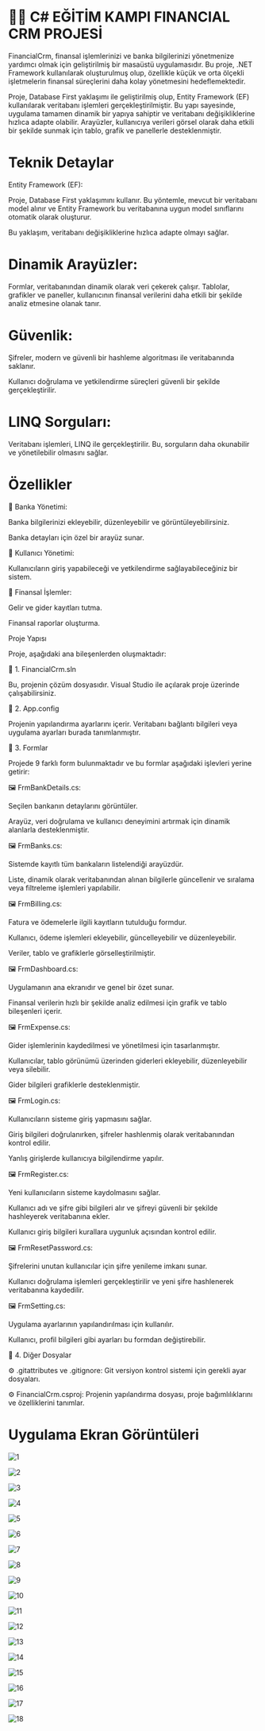 # 👨‍💻 C# EĞİTİM KAMPI FINANCIAL CRM PROJESİ

FinancialCrm, finansal işlemlerinizi ve banka bilgilerinizi yönetmenize yardımcı olmak için geliştirilmiş bir masaüstü uygulamasıdır. Bu proje, .NET Framework kullanılarak oluşturulmuş olup, özellikle küçük ve orta ölçekli işletmelerin finansal süreçlerini daha kolay yönetmesini hedeflemektedir.

Proje, Database First yaklaşımı ile geliştirilmiş olup, Entity Framework (EF) kullanılarak veritabanı işlemleri gerçekleştirilmiştir. Bu yapı sayesinde, uygulama tamamen dinamik bir yapıya sahiptir ve veritabanı değişikliklerine hızlıca adapte olabilir. Arayüzler, kullanıcıya verileri görsel olarak daha etkili bir şekilde sunmak için tablo, grafik ve panellerle desteklenmiştir.

# Teknik Detaylar

Entity Framework (EF):

Proje, Database First yaklaşımını kullanır. Bu yöntemle, mevcut bir veritabanı model alınır ve Entity Framework bu veritabanına uygun model sınıflarını otomatik olarak oluşturur.

Bu yaklaşım, veritabanı değişikliklerine hızlıca adapte olmayı sağlar.

# Dinamik Arayüzler:

Formlar, veritabanından dinamik olarak veri çekerek çalışır. Tablolar, grafikler ve paneller, kullanıcının finansal verilerini daha etkili bir şekilde analiz etmesine olanak tanır.

# Güvenlik:

Şifreler, modern ve güvenli bir hashleme algoritması ile veritabanında saklanır.

Kullanıcı doğrulama ve yetkilendirme süreçleri güvenli bir şekilde gerçekleştirilir.

# LINQ Sorguları:

Veritabanı işlemleri, LINQ ile gerçekleştirilir. Bu, sorguların daha okunabilir ve yönetilebilir olmasını sağlar.

# Özellikler

📌 Banka Yönetimi:

Banka bilgilerinizi ekleyebilir, düzenleyebilir ve görüntüleyebilirsiniz.

Banka detayları için özel bir arayüz sunar.

📌 Kullanıcı Yönetimi:

Kullanıcıların giriş yapabileceği ve yetkilendirme sağlayabileceğiniz bir sistem.

📌 Finansal İşlemler:

Gelir ve gider kayıtları tutma.

Finansal raporlar oluşturma.

Proje Yapısı

Proje, aşağıdaki ana bileşenlerden oluşmaktadır:

📂 1. FinancialCrm.sln

Bu, projenin çözüm dosyasıdır. Visual Studio ile açılarak proje üzerinde çalışabilirsiniz.

📂 2. App.config

Projenin yapılandırma ayarlarını içerir. Veritabanı bağlantı bilgileri veya uygulama ayarları burada tanımlanmıştır.

📂 3. Formlar

Projede 9 farklı form bulunmaktadır ve bu formlar aşağıdaki işlevleri yerine getirir:

🖼️ FrmBankDetails.cs:

Seçilen bankanın detaylarını görüntüler.

Arayüz, veri doğrulama ve kullanıcı deneyimini artırmak için dinamik alanlarla desteklenmiştir.

🖼️ FrmBanks.cs:

Sistemde kayıtlı tüm bankaların listelendiği arayüzdür.

Liste, dinamik olarak veritabanından alınan bilgilerle güncellenir ve sıralama veya filtreleme işlemleri yapılabilir.

🖼️ FrmBilling.cs:

Fatura ve ödemelerle ilgili kayıtların tutulduğu formdur.

Kullanıcı, ödeme işlemleri ekleyebilir, güncelleyebilir ve düzenleyebilir.

Veriler, tablo ve grafiklerle görselleştirilmiştir.

🖼️ FrmDashboard.cs:

Uygulamanın ana ekranıdır ve genel bir özet sunar.

Finansal verilerin hızlı bir şekilde analiz edilmesi için grafik ve tablo bileşenleri içerir.

🖼️ FrmExpense.cs:

Gider işlemlerinin kaydedilmesi ve yönetilmesi için tasarlanmıştır.

Kullanıcılar, tablo görünümü üzerinden giderleri ekleyebilir, düzenleyebilir veya silebilir.

Gider bilgileri grafiklerle desteklenmiştir.

🖼️ FrmLogin.cs:

Kullanıcıların sisteme giriş yapmasını sağlar.

Giriş bilgileri doğrulanırken, şifreler hashlenmiş olarak veritabanından kontrol edilir.

Yanlış girişlerde kullanıcıya bilgilendirme yapılır.

🖼️ FrmRegister.cs:

Yeni kullanıcıların sisteme kaydolmasını sağlar.

Kullanıcı adı ve şifre gibi bilgileri alır ve şifreyi güvenli bir şekilde hashleyerek veritabanına ekler.

Kullanıcı giriş bilgileri kurallara uygunluk açısından kontrol edilir.

🖼️ FrmResetPassword.cs:

Şifrelerini unutan kullanıcılar için şifre yenileme imkanı sunar.

Kullanıcı doğrulama işlemleri gerçekleştirilir ve yeni şifre hashlenerek veritabanına kaydedilir.

🖼️ FrmSetting.cs:

Uygulama ayarlarının yapılandırılması için kullanılır.

Kullanıcı, profil bilgileri gibi ayarları bu formdan değiştirebilir.

📂 4. Diğer Dosyalar

⚙️ .gitattributes ve .gitignore: Git versiyon kontrol sistemi için gerekli ayar dosyaları.

⚙️ FinancialCrm.csproj: Projenin yapılandırma dosyası, proje bağımlılıklarını ve özelliklerini tanımlar.


# Uygulama Ekran Görüntüleri

![1](https://github.com/user-attachments/assets/84aca697-6b16-46ee-9272-7971e330f096)

![2](https://github.com/user-attachments/assets/ee72ec39-226f-427c-8935-028d779a6f73)

![3](https://github.com/user-attachments/assets/5d8cb898-50d6-4997-9a49-5f8adc1edc5b)

![4](https://github.com/user-attachments/assets/fb26ec0f-6aba-4467-a2b7-714ff663ae52)

![5](https://github.com/user-attachments/assets/717b91d8-0a06-4051-9afa-627a83954924)

![6](https://github.com/user-attachments/assets/8dc5861b-b5f5-4202-a0f0-3c7578db18dc)

![7](https://github.com/user-attachments/assets/10d3022a-a041-42f5-b808-fda76bbb45ba)

![8](https://github.com/user-attachments/assets/16e4a8cf-8e24-43b4-98f6-0a56de1b8a29)

![9](https://github.com/user-attachments/assets/d016deed-7665-4c5b-a20c-38298ccc81e4)

![10](https://github.com/user-attachments/assets/556a3a3b-0d5c-41f5-a1a0-24b875a55009)

![11](https://github.com/user-attachments/assets/a9f139b9-e640-44ee-99d7-8a648606b4dc)

![12](https://github.com/user-attachments/assets/a31ea45d-2bc1-4976-bd41-4e8ee1128852)

![13](https://github.com/user-attachments/assets/33e6c0c1-683d-4a5e-b4c3-8403e458f7d1)

![14](https://github.com/user-attachments/assets/3be72e39-5117-4186-8033-035d5fdd0b83)

![15](https://github.com/user-attachments/assets/9a7c6b31-5bfe-48c4-bed6-d44577c981f1)

![16](https://github.com/user-attachments/assets/bc4f956b-f47c-4405-9aec-5caad1228cf4)

![17](https://github.com/user-attachments/assets/3405c54c-1af3-40f3-b85a-0f3742781958)

![18](https://github.com/user-attachments/assets/05c3ef13-2e0b-4f0f-8bf0-b688cc303a6c)

